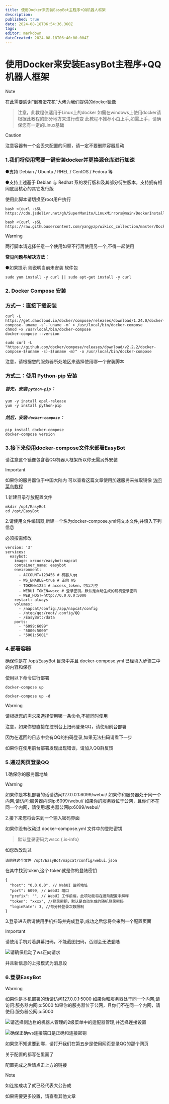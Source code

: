 ```yaml
---
title: 使用Docker来安装EasyBot主程序+QQ机器人框架
description: 
published: true
date: 2024-08-18T06:54:36.360Z
tags: 
editor: markdown
dateCreated: 2024-08-18T06:40:00.004Z
---
```

# 使用Docker来安装EasyBot主程序+QQ机器人框架

> [!NOTE]
> 在此需要感谢“倒霉蛋花花”大佬为我们提供的docker镜像


> 注意，此教程仅适用于Linux上的docker 如需在windows上使用docker请根据此教程的部分地方来进行改变
> 此教程不推荐小白上手,如需上手，请确保您有一定的Linux基础

> [!CAUTION]
> 注意容器有一个会丢失配置的问题，请一定不要删除容器启动

### 1.我们将使用需要一键安装docker并更换源仓库进行加速

●支持 Debian / Ubuntu / RHEL / CentOS / Fedora 等

●支持上述基于 Debian 与 Redhat 系的发行版和及其部分衍生版本，支持拥有相同底层核心的其它发行版

使用此脚本请切换至root用户执行

```
bash <(curl -sSL https://cdn.jsdelivr.net/gh/SuperManito/LinuxMirrors@main/DockerInstallation.sh)
```

```
bash <(curl -sSL https://raw.githubusercontent.com/yangyzp/wikicc_collection/master/DockerInstallation.sh)
```
> [!WARNING]
> 两行脚本请选择任意一个使用如果不行再使用另一个,不得一起使用

**常见问题与解决方法：**

●如果提示 则说明当前未安装 软件包

```
sudo yum install -y curl || sudo apt-get install -y curl
```
### 2. Docker Compose 安装

### 方式一：直接下载安装

```
curl -L https://get.daocloud.io/docker/compose/releases/download/1.24.0/docker-compose-`uname -s`-`uname -m` > /usr/local/bin/docker-compose
chmod +x /usr/local/bin/docker-compose
docker-compose --version
```

```
sudo curl -L "https://github.com/docker/compose/releases/download/v2.2.2/docker-compose-$(uname -s)-$(uname -m)" -o /usr/local/bin/docker-compose
```
注意，请根据您的服务器所处地区来选择使用哪一个安装脚本

### 方式二：使用 Python-pip 安装

##### 首先，安装 `python-pip`：

```
yum -y install epel-release
yum -y install python-pip
```
##### 然后，安装 `docker-compose`：

```
pip install docker-compose
docker-compose version
```

### 3.接下来使用docker-compose文件来部署EasyBot

请注意这个镜像包含着QQ机器人框架所以你无需另外安装

> [!IMPORTANT]
> 如果你的服务器位于中国大陆内
> 可以查看这篇文章使用加速服务来拉取镜像
>  [访问菜鸟教程](https://www.runoob.com/docker/docker-mirror-acceleration.html)

1.新建目录存放配置文件

```
mkdir /opt/EasyBot
cd /opt/EasyBot
```
2.请使用文件编辑器,新建一个名为docker-compose.yml纯文本文件,并填入下列信息

必须按需修改

```
version: '3'
services:
  easybot:
    image: xrcuor/easybot:napcat
    container_name: easybot
    environment:
      - ACCOUNT=123456 # 机器人qq
      - WS_ENABLE=true # 正向 WS
      - TOKEN=1234 # access_token，可以为空
      - WEBUI_TOKEN=wscc # 登录密钥，默认是自动生成的随机登录密码
      - WEB_HOST=http://0.0.0.0:5000
    restart: always
    volumes:
      - /napcat/config:/app/napcat/config
      - /ntqq/qq:/root/.config/QQ
      - /EasyBot:/data
    ports:
      - "6099:6099"
      - "5000:5000"
      - "5001:5001"

```
### 4.部署容器

确保你是在 /opt/EasyBot 目录中并且 docker-compose.yml 已经填入步骤三中的内容和保存

使用以下命令进行部署

```
docker-compose up
```

```
docker-compose up -d
```
> [!WARNING]
> 请根据您的需求来选择使用哪一条命令,不能同时使用
> 
> 注意，如果你想直接在控制台上扫码登录QQ，请使用前台部署
> 
> 因为在返回的日志中会有QQ的扫码登录,如果无法扫码请看下一步


如果你在使用前台部署发现出现错误，请加入QQ群反馈

### 5.通过网页登录QQ

1.确保你的服务器地址
> [!WARNING]
> 如果你是本机部署的话请访问127.0.0.1:6099/webui/
> 如果你和服务器处于同一个内网,请访问:服务器内网ip:6099/webui/
> 如果你的服务器位于公网，且你们不在同一个内网，请使用:服务器公网ip:6099/webui/

2.接下来您将会来到一个输入密码界面

如果你没有改动过 docker-compose.yml 文件中的登陆密钥

> 默认登录密码为wscc
{.is-info}


如您改改动过

`请前往这个文件 /opt/EasyBot/napcat/config/webui.json`

 在其中找到token,这个 token就是你的登陆密钥

```
{
  "host": "0.0.0.0", // WebUI 监听地址
  "port": 6099, // WebUI 端口
  "prefix": "", // WebUI 工作前缀，此项功能将在进阶配置中解释
  "token": "xxxx", //登录密钥，默认是自动生成的随机登录密码
  "loginRate": 3, //每分钟登录次数限制
}
```
3.登录进去后请使用手机扫码并完成登录,成功之后您将会来到一个配置页面
> [!IMPORTANT]
> 请使用手机对着屏幕扫码，不能截图扫码，否则会无法登陆

![](/attachments/使用Docker来安装EasyBot主程序+QQ机器人框架_001.png)请确保启动了ws正向请求

并且新信息的上报模式为消息段

### 6.登录EasyBot
> [!WARNING]
> 如果你是本机部署的话请访问127.0.0.1:5000
> 如果你和服务器处于同一个内网,请访问:服务器内网ip:5000
> 如果你的服务器位于公网，且你们不在同一个内网，请使用:服务器公网ip:5000

![](/attachments/使用Docker来安装EasyBot主程序+QQ机器人框架_002.png)请选择侧边栏的机器人管理的2级菜单中的适配器管理,并选择连接设置

![](/attachments/使用Docker来安装EasyBot主程序+QQ机器人框架_003.png)确保正确ws连接端口是正确和连接密钥

如果您不知道要到哪，请打开我们在第五步是使用网页登录QQ的那个网页

关于配置的都写在里面了

配置完成之后请点击上方的链接
> [!NOTE]
> 如连接成功了就已经代表大公告成

如果需要更多设置，请查看其他文章

